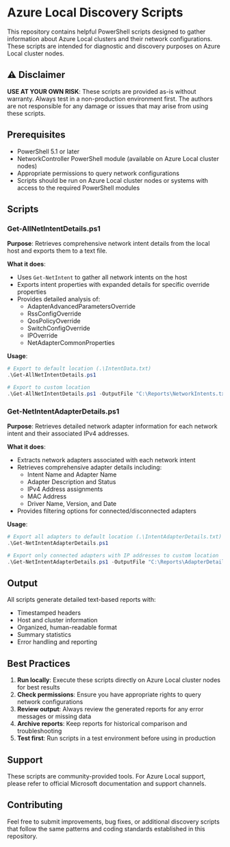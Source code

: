 # Azure Local Discovery Scripts

This repository contains helpful PowerShell scripts designed to gather information about Azure Local clusters and their network configurations. These scripts are intended for diagnostic and discovery purposes on Azure Local cluster nodes.

## ⚠️ Disclaimer

**USE AT YOUR OWN RISK**: These scripts are provided as-is without warranty. Always test in a non-production environment first. The authors are not responsible for any damage or issues that may arise from using these scripts.

## Prerequisites

- PowerShell 5.1 or later
- NetworkController PowerShell module (available on Azure Local cluster nodes)
- Appropriate permissions to query network configurations
- Scripts should be run on Azure Local cluster nodes or systems with access to the required PowerShell modules

## Scripts

### Get-AllNetIntentDetails.ps1

**Purpose**: Retrieves comprehensive network intent details from the local host and exports them to a text file.

**What it does**:
- Uses `Get-NetIntent` to gather all network intents on the host
- Exports intent properties with expanded details for specific override properties
- Provides detailed analysis of:
  - AdapterAdvancedParametersOverride
  - RssConfigOverride
  - QosPolicyOverride
  - SwitchConfigOverride
  - IPOverride
  - NetAdapterCommonProperties

**Usage**:
```powershell
# Export to default location (.\IntentData.txt)
.\Get-AllNetIntentDetails.ps1

# Export to custom location
.\Get-AllNetIntentDetails.ps1 -OutputFile "C:\Reports\NetworkIntents.txt"
```

### Get-NetIntentAdapterDetails.ps1

**Purpose**: Retrieves detailed network adapter information for each network intent and their associated IPv4 addresses.

**What it does**:
- Extracts network adapters associated with each network intent
- Retrieves comprehensive adapter details including:
  - Intent Name and Adapter Name
  - Adapter Description and Status
  - IPv4 Address assignments
  - MAC Address
  - Driver Name, Version, and Date
- Provides filtering options for connected/disconnected adapters

**Usage**:
```powershell
# Export all adapters to default location (.\IntentAdapterDetails.txt)
.\Get-NetIntentAdapterDetails.ps1

# Export only connected adapters with IP addresses to custom location
.\Get-NetIntentAdapterDetails.ps1 -OutputFile "C:\Reports\AdapterDetails.txt" -ExcludeDisconnected
```

## Output

All scripts generate detailed text-based reports with:
- Timestamped headers
- Host and cluster information
- Organized, human-readable format
- Summary statistics
- Error handling and reporting

## Best Practices

1. **Run locally**: Execute these scripts directly on Azure Local cluster nodes for best results
2. **Check permissions**: Ensure you have appropriate rights to query network configurations
3. **Review output**: Always review the generated reports for any error messages or missing data
4. **Archive reports**: Keep reports for historical comparison and troubleshooting
5. **Test first**: Run scripts in a test environment before using in production

## Support

These scripts are community-provided tools. For Azure Local support, please refer to official Microsoft documentation and support channels.

## Contributing

Feel free to submit improvements, bug fixes, or additional discovery scripts that follow the same patterns and coding standards established in this repository.
